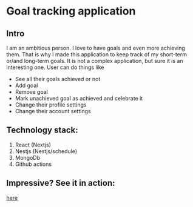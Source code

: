# Goal tracking application

## Intro

I am an ambitious person. I love to have goals and even more achieving them. That is why I made this application to keep track of my short-term or/and long-term goals. It is not a complex application, but sure it is an interesting one. User can do things like

- See all their goals achieved or not
- Add goal
- Remove goal
- Mark unachieved goal as achieved and celebrate it
- Change their profile settings
- Change their account settings

## Technology stack:

1. React (Nextjs)
2. Nestjs (Nestjs/schedule)
3. MongoDb
4. Github actions

## Impressive? See it in action:
[here](https://goals.yahyasalimi.com)